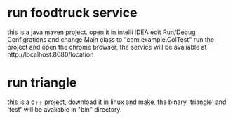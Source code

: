 # run foodtruck service
this is a java maven project.
open it in intelli IDEA
edit Run/Debug Configrations and change Main class to "com.example.ColTest"
run the project and open the chrome browser, the service will be avaliable at http://localhost:8080/location 


# run triangle
this is a c++ project, download it in linux and make, the binary 'triangle' and 'test' will be avaliable in "bin" directory.

